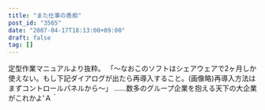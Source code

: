 ```yaml
---
title: "また仕事の愚痴"
post_id: "3565"
date: "2007-04-17T18:13:00+09:00"
draft: false
tag: []
---
```



定型作業マニュアルより抜粋。 「～なおこのソフトはシェアウェアで2ヶ月しか使えない。もし下記ダイアログが出たら再導入すること。(画像略)再導入方法はまずコントロールパネルから～」 ……数多のグループ企業を抱える天下の大企業がこれかよ'Ａ｀
